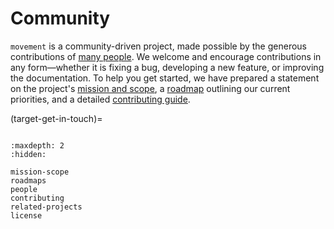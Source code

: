 # Community

`movement` is a community-driven project, made possible by the generous contributions of [many people](target-people).
We welcome and encourage contributions in any form—whether it is fixing a bug,
developing a new feature, or improving the documentation.
To help you get started, we have prepared a statement on the project's [mission and scope](target-mission),
a [roadmap](target-roadmaps) outlining our current priorities, and a detailed [contributing guide](target-contributing).

(target-get-in-touch)=
```{include} ../snippets/get-in-touch.md
```

```{toctree}
:maxdepth: 2
:hidden:

mission-scope
roadmaps
people
contributing
related-projects
license
```
